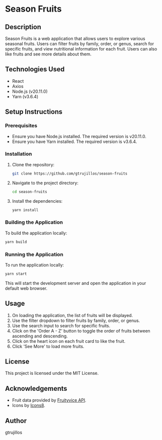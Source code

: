 
# Season Fruits

## Description
Season Fruits is a web application that allows users to explore various seasonal fruits. Users can filter fruits by family, order, or genus, search for specific fruits, and view nutritional information for each fruit. Users can also like fruits and see more details about them.

## Technologies Used
- React
- Axios
- Node.js (v20.11.0)
- Yarn (v3.6.4)

## Setup Instructions

### Prerequisites
- Ensure you have Node.js installed. The required version is v20.11.0.
- Ensure you have Yarn installed. The required version is v3.6.4.

### Installation
1. Clone the repository:
    ```sh
    git clone https://github.com/gtrujillos/season-fruits
    ```
2. Navigate to the project directory:
    ```sh
    cd season-fruits
    ```
3. Install the dependencies:
    ```sh
    yarn install
    ```

### Building the Application
To build the application locally:
```sh
yarn build
```

### Running the Application
To run the application locally:
```sh
yarn start
```
This will start the development server and open the application in your default web browser.

## Usage
1. On loading the application, the list of fruits will be displayed.
2. Use the filter dropdown to filter fruits by family, order, or genus.
3. Use the search input to search for specific fruits.
4. Click on the 'Order A - Z' button to toggle the order of fruits between ascending and descending.
5. Click on the heart icon on each fruit card to like the fruit.
6. Click 'See More' to load more fruits.

## License
This project is licensed under the MIT License.

## Acknowledgements
- Fruit data provided by [Fruityvice API](https://www.fruityvice.com/).
- Icons by [Icons8](https://icons8.com/).

## Author
gtrujillos
